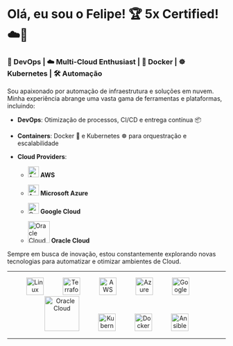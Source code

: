 
# Olá, eu sou o Felipe! 🏆 5x Certified! ☁️🏅

### 🚀 DevOps | ☁️ Multi-Cloud Enthusiast | 🐳 Docker | ☸️ Kubernetes | 🛠️ Automação

Sou apaixonado por automação de infraestrutura e soluções em nuvem. Minha experiência abrange uma vasta gama de ferramentas e plataformas, incluindo:

- **DevOps**: Otimização de processos, CI/CD e entrega contínua 📦
- **Containers**: Docker 🐳 e Kubernetes ☸️ para orquestração e escalabilidade
- **Cloud Providers**:
  
  - <img src="https://cdn.jsdelivr.net/gh/devicons/devicon/icons/amazonwebservices/amazonwebservices-original-wordmark.svg" alt="AWS" width="25" height="25"/> **AWS**
    
  - <img src="https://cdn.jsdelivr.net/gh/devicons/devicon/icons/azure/azure-original.svg" alt="Azure" width="25" height="25"/> **Microsoft Azure**
  
  - <img src="https://cdn.jsdelivr.net/gh/devicons/devicon/icons/googlecloud/googlecloud-original.svg" alt="Google Cloud" width="25" height="25"/> **Google Cloud**
    
  - <img src="https://cdn.jsdelivr.net/gh/devicons/devicon/icons/oracle/oracle-original.svg" alt="Oracle Cloud" width="50" height="50"/> **Oracle Cloud**
    
  
Sempre em busca de inovação, estou constantemente explorando novas tecnologias para automatizar e otimizar ambientes de Cloud.

---

<p align="center"> <img src="https://cdn.jsdelivr.net/gh/devicons/devicon/icons/linux/linux-original.svg" alt="Linux" width="40" height="40" style="margin-right: 40px;"/> <img src="https://cdn.jsdelivr.net/gh/devicons/devicon/icons/terraform/terraform-original.svg" alt="Terraform" width="40" height="40" style="margin-right: 40px;"/> <img src="https://cdn.jsdelivr.net/gh/devicons/devicon/icons/amazonwebservices/amazonwebservices-original-wordmark.svg" alt="AWS" width="40" height="40" style="margin-right: 40px;"/> <img src="https://cdn.jsdelivr.net/gh/devicons/devicon/icons/azure/azure-original.svg" alt="Azure" width="40" height="40" style="margin-right: 40px;"/> <img src="https://cdn.jsdelivr.net/gh/devicons/devicon/icons/googlecloud/googlecloud-original.svg" alt="Google Cloud" width="40" height="40" style="margin-right: 40px;"/> <img src="https://cdn.jsdelivr.net/gh/devicons/devicon/icons/oracle/oracle-original.svg" alt="Oracle Cloud" width="80" height="80" style="margin-right: 40px;"/> <img src="https://cdn.jsdelivr.net/gh/devicons/devicon/icons/kubernetes/kubernetes-plain.svg" alt="Kubernetes" width="40" height="40" style="margin-right: 40px;"/> <img src="https://cdn.jsdelivr.net/gh/devicons/devicon/icons/docker/docker-original.svg" alt="Docker" width="40" height="40" style="margin-right: 40px;"/> <img src="https://cdn.jsdelivr.net/gh/devicons/devicon/icons/ansible/ansible-original.svg" alt="Ansible" width="40" height="40"/> </p>

---

